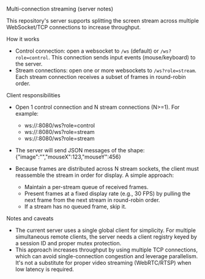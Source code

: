 Multi-connection streaming (server notes)

This repository's server supports splitting the screen stream across multiple WebSocket/TCP connections to increase throughput.

How it works

- Control connection: open a websocket to `/ws` (default) or `/ws?role=control`. This connection sends input events (mouse/keyboard) to the server.
- Stream connections: open one or more websockets to `/ws?role=stream`. Each stream connection receives a subset of frames in round-robin order.

Client responsibilities

- Open 1 control connection and N stream connections (N>=1). For example:

  - ws://<host>:8080/ws?role=control
  - ws://<host>:8080/ws?role=stream
  - ws://<host>:8080/ws?role=stream

- The server will send JSON messages of the shape:
  {"image":"<base64-jpeg>","mouseX":123,"mouseY":456}

- Because frames are distributed across N stream sockets, the client must reassemble the stream in order for display. A simple approach:
  - Maintain a per-stream queue of received frames.
  - Present frames at a fixed display rate (e.g., 30 FPS) by pulling the next frame from the next stream in round-robin order.
  - If a stream has no queued frame, skip it.

Notes and caveats

- The current server uses a single global client for simplicity. For multiple simultaneous remote clients, the server needs a client registry keyed by a session ID and proper mutex protection.
- This approach increases throughput by using multiple TCP connections, which can avoid single-connection congestion and leverage parallelism. It's not a substitute for proper video streaming (WebRTC/RTSP) when low latency is required.
